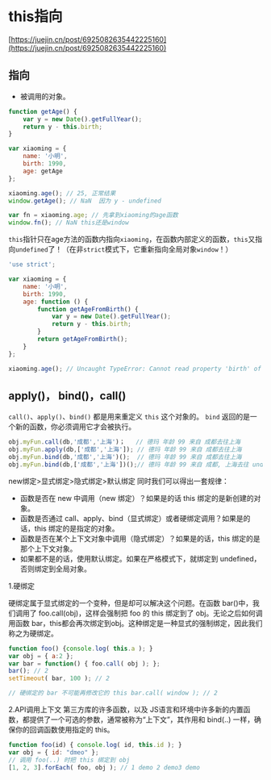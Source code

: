 # this指向

[https://juejin.cn/post/6925082635442225160](https://juejin.cn/post/6925082635442225160)

## 指向

* 被调用的对象。

```javascript
function getAge() {
    var y = new Date().getFullYear();
    return y - this.birth;
}

var xiaoming = {
    name: '小明',
    birth: 1990,
    age: getAge
};

xiaoming.age(); // 25, 正常结果
window.getAge(); // NaN  因为 y - undefined

var fn = xiaoming.age; // 先拿到xiaoming的age函数
window.fn(); // NaN this还是window
```

`this`指针只在age方法的函数内指向`xiaoming`，在函数内部定义的函数，`this`又指向`undefined`了！（在非`strict`模式下，它重新指向全局对象`window`！）

```javascript
'use strict';

var xiaoming = {
    name: '小明',
    birth: 1990,
    age: function () {
        function getAgeFromBirth() {
            var y = new Date().getFullYear();
            return y - this.birth;
        }
        return getAgeFromBirth();
    }
};

xiaoming.age(); // Uncaught TypeError: Cannot read property 'birth' of undefined
```

## apply\(\)， bind\(\)，call\(\)

`call()`、`apply()`、`bind()` 都是用来重定义 `this` 这个对象的。 `bind` 返回的是一个新的函数，你必须调用它才会被执行。

```javascript
obj.myFun.call(db,'成都','上海')；   // 德玛 年龄 99 来自 成都去往上海
obj.myFun.apply(db,['成都','上海']); // 德玛 年龄 99 来自 成都去往上海
obj.myFun.bind(db,'成都','上海')();  // 德玛 年龄 99 来自 成都去往上海
obj.myFun.bind(db,['成都','上海'])();// 德玛 年龄 99 来自 成都, 上海去往 undefined
```

new绑定&gt;显式绑定&gt;隐式绑定&gt;默认绑定 同时我们可以得出一套规律：

* 函数是否在 new 中调用（new 绑定）？如果是的话 this 绑定的是新创建的对象。
* 函数是否通过 call、apply、bind（显式绑定）或者硬绑定调用？如果是的话，this 绑定的是指定的对象。
* 函数是否在某个上下文对象中调用（隐式绑定）？如果是的话，this 绑定的是那个上下文对象。
* 如果都不是的话，使用默认绑定。如果在严格模式下，就绑定到 undefined，否则绑定到全局对象。

1.硬绑定

硬绑定属于显式绑定的一个变种，但是却可以解决这个问题。在函数 bar\(\)中，我们调用了 foo.call\(obj\)，这样会强制把 foo 的 this 绑定到了 obj。无论之后如何调用函数 bar，this都会再次绑定到obj。这种绑定是一种显式的强制绑定，因此我们称之为硬绑定。

```javascript
function foo() {console.log( this.a ); }
var obj = { a:2 };
var bar = function() { foo.call( obj ); };
bar(); // 2
setTimeout( bar, 100 ); // 2

// 硬绑定的 bar 不可能再修改它的 this bar.call( window ); // 2
```

2.API调用上下文 第三方库的许多函数，以及 JS语言和环境中许多新的内置函数，都提供了一个可选的参数，通常被称为“上下文”，其作用和 bind\(..\) 一样，确保你的回调函数使用指定的 this。

```javascript
function foo(id) { console.log( id, this.id ); }
var obj = { id: "dmeo" };
// 调用 foo(..) 时把 this 绑定到 obj
[1, 2, 3].forEach( foo, obj ); // 1 demo 2 demo3 demo
```

